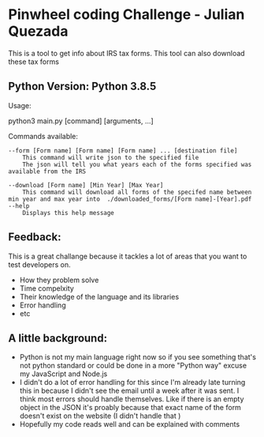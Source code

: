 # Pinwheel coding Challenge - Julian Quezada

This is a tool to get info about IRS tax forms. This tool can also download these tax forms

Python Version:  Python 3.8.5
--------------
Usage: 

python3 main.py [command] [arguments, ...]

Commands available:

    --form [Form name] [Form name] [Form name] ... [destination file]
        This command will write json to the specified file
        The json will tell you what years each of the forms specified was available from the IRS

    --download [Form name] [Min Year] [Max Year]
        This command will download all forms of the specifed name between min year and max year into  ./downloaded_forms/[Form name]-[Year].pdf
    --help
        Displays this help message 

## Feedback: 
This is a great challange because it tackles a lot of areas that you want to test developers on. 
- How they problem solve
- Time compelxity  
- Their knowledge of the language and its libraries 
- Error handling 
- etc

## A little background: 
- Python is not my main language right now so if you see something that's not python standard or could be done in a more "Python way" excuse my JavaScript and Node.js
- I didn't do a lot of error handling for this since I'm already late turning this in because I didn't see the email until a week after it was sent. I think most errors should handle themselves. Like if there is an empty object in the JSON it's proably because that exact name of the form doesn't exist on the website (I didn't handle that )
- Hopefully my code reads well and can be explained with comments
